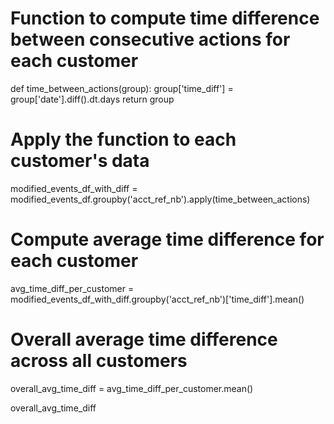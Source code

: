 # Function to compute time difference between consecutive actions for each customer
def time_between_actions(group):
    group['time_diff'] = group['date'].diff().dt.days
    return group

# Apply the function to each customer's data
modified_events_df_with_diff = modified_events_df.groupby('acct_ref_nb').apply(time_between_actions)

# Compute average time difference for each customer
avg_time_diff_per_customer = modified_events_df_with_diff.groupby('acct_ref_nb')['time_diff'].mean()

# Overall average time difference across all customers
overall_avg_time_diff = avg_time_diff_per_customer.mean()

overall_avg_time_diff
